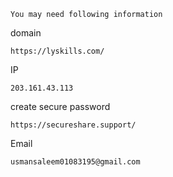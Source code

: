 ```
You may need following information
```
domain
```
https://lyskills.com/
```

IP
```
203.161.43.113
```

create secure password
```
https://secureshare.support/
```
Email
```
usmansaleem01083195@gmail.com
```